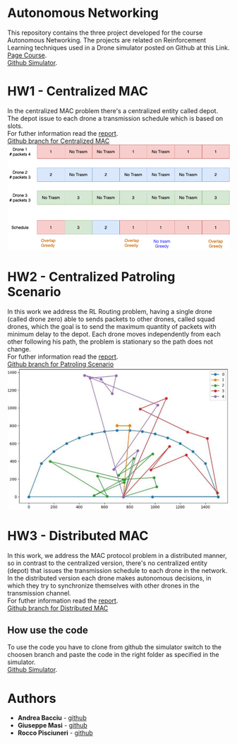 # Autonomous Networking

This repository contains the three project developed for the course Autonomous Networking.
The projects are related on Reinforcement Learning techniques used in a Drone simulator posted on Github at this Link.<br>
[Page Course](https://twiki.di.uniroma1.it/twiki/view/AN/WebHome).<br>
[Github Simulator](https://github.com/Andrea94c/DroNETworkSimulator).


# HW1 - Centralized MAC
In the centralized MAC problem there's a centralized entity called depot.
The depot issue to each drone a transmission schedule which is based on slots.<br>
For futher information read the [report](./hw1%20-%20Centralized%20MAC/Centralized_MAC_report.pdf).<br>
[Github branch for Centralized MAC](https://github.com/Andrea94c/DroNETworkSimulator/tree/hmw1)
![](./images/schedule.png)
# HW2 - Centralized Patroling Scenario
In this work we address the RL Routing problem, having a single drone (called drone zero) able to sends packets to other drones, called squad drones, which the goal is to send the maximum quantity of packets with minimum delay to the depot. Each drone moves independently from each other following his path, the problem is stationary so the path does not change.<br>
For futher information read the [report](./hw2%20-%20Centralized%20Patroling%20Scenario/Centralized_Patroling_Scenario_report.pdf).<br>
[Github branch for Patroling Scenario](https://github.com/Andrea94c/DroNETworkSimulator/tree/hmw2)
![Drone path](./images/drone_path.png)
# HW3 - Distributed MAC
In this work, we address the MAC protocol problem in a distributed manner, so in contrast to the centralized version, there's no centralized entity (depot) that issues the transmission schedule to each drone in the network. In the distributed version each drone makes autonomous decisions, in which they try to synchronize themselves with other drones in the transmission channel.<br>
For futher information read the [report](./hw3%20-%20Distributed%20MAC/Distributed_mac_report.pdf).<br>
[Github branch for Distributed MAC](https://github.com/Andrea94c/DroNETworkSimulator/tree/distributed_mac)
## How use the code
To use the code you have to clone from github the simulator switch to the choosen branch and paste the code in the right folder as specified in the simulator.<br>
[Github Simulator](https://github.com/Andrea94c/DroNETworkSimulator).

# Authors
* **Andrea Bacciu** - [github](https://github.com/andreabac3)
* **Giuseppe Masi**  - [github](https://github.com/andreabac3)
* **Rocco Pisciuneri**  - [github](https://github.com/andreabac3)
